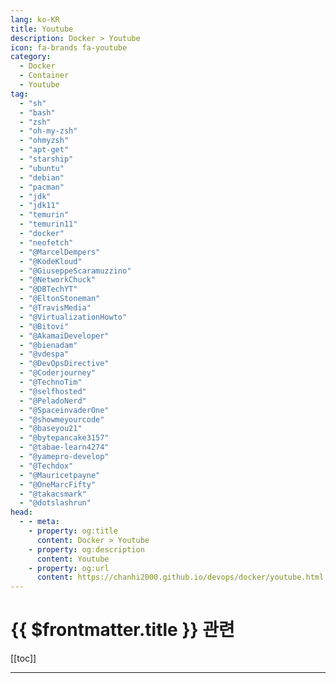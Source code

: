 ```yaml
---
lang: ko-KR
title: Youtube
description: Docker > Youtube
icon: fa-brands fa-youtube
category:
  - Docker
  - Container
  - Youtube
tag: 
  - "sh"
  - "bash"
  - "zsh"
  - "oh-my-zsh"
  - "ohmyzsh"
  - "apt-get"
  - "starship"
  - "ubuntu"
  - "debian"
  - "pacman"
  - "jdk"
  - "jdk11"
  - "temurin"
  - "temurin11"
  - "docker"
  - "neofetch"
  - "@MarcelDempers"
  - "@KodeKloud"
  - "@GiuseppeScaramuzzino"
  - "@NetworkChuck"
  - "@DBTechYT"
  - "@EltonStoneman"
  - "@TravisMedia"
  - "@VirtualizationHowto"
  - "@Bitovi"
  - "@AkamaiDeveloper"
  - "@bienadam"
  - "@vdespa"
  - "@DevOpsDirective"
  - "@Coderjourney"
  - "@TechnoTim"
  - "@selfhosted"
  - "@PeladoNerd"
  - "@SpaceinvaderOne"
  - "@showmeyourcode"
  - "@baseyou21"
  - "@bytepancake3157"
  - "@tabae-learn4274"
  - "@yamepro-develop"
  - "@Techdox"
  - "@Mauricetpayne"
  - "@OneMarcFifty"
  - "@takacsmark"
  - "@dotslashrun"
head:
  - - meta:
    - property: og:title
      content: Docker > Youtube
    - property: og:description
      content: Youtube
    - property: og:url
      content: https://chanhi2000.github.io/devops/docker/youtube.html
---
```


# {{ $frontmatter.title }} 관련

[[toc]]

---

<MyYouTubeItems jsonName="yu-MarcelDempers" /><!-- That DevOps Guy -->
<MyYouTubeItems jsonName="yu-KodeKloud" /><!-- KodeKloud -->
<MyYouTubeItems jsonName="yu-GiuseppeScaramuzzino" /><!-- Giuseppe Scaramuzzino -->
<MyYouTubeItems jsonName="yu-NetworkChuck" /><!-- NetworkChuck -->
<MyYouTubeItems jsonName="yu-DBTechYT" /><!-- DB Tech -->
<MyYouTubeItems jsonName="yu-EltonStoneman" /><!-- Elton Stoneman -->
<MyYouTubeItems jsonName="yu-TravisMedia" /><!-- Travis Media -->
<MyYouTubeItems jsonName="yu-VirtualizationHowto" /><!-- VirtualizationHowto -->
<MyYouTubeItems jsonName="yu-Bitovi" /><!-- Bitovi -->
<MyYouTubeItems jsonName="yu-AkamaiDeveloper" /><!-- Akamai Developer -->
<MyYouTubeItems jsonName="yu-bienadam" /><!-- Adam Bien -->
<MyYouTubeItems jsonName="yu-vdespa" /><!-- Valentin Despa -->
<MyYouTubeItems jsonName="yu-DevOpsDirective" /><!-- DevOps Directive -->
<MyYouTubeItems jsonName="yu-Coderjourney" /><!-- CoderJourney -->
<MyYouTubeItems jsonName="yu-TechnoTim" /><!-- Techno T -->
<MyYouTubeItems jsonName="yu-selfhosted" /><!-- Noted -->
<MyYouTubeItems jsonName="yu-PeladoNerd" /><!-- Pelado Nerd -->
<MyYouTubeItems jsonName="yu-SpaceinvaderOne" /><!-- Spaceinvader One -->
<MyYouTubeItems jsonName="yu-showmeyourcode" /><!-- ShowMeYourCode! -->
<MyYouTubeItems jsonName="yu-baseyou21" /><!-- [50대 컴쟁이] baseyou21 -->
<MyYouTubeItems jsonName="yu-bytepancake3157" /><!-- Byte Pancake -->
<MyYouTubeItems jsonName="yu-tabae-learn4274" /><!-- TTABAE-LEARN -->
<MyYouTubeItems jsonName="yu-yamepro-develop" /><!-- 야매플머 작업실 -->
<MyYouTubeItems jsonName="yu-Techdox" /><!-- Techdox -->
<MyYouTubeItems jsonName="yu-Mauricetpayne" /><!-- MoToots -->
<MyYouTubeItems jsonName="yu-OneMarcFifty" /><!-- OneMarcFifty -->
<MyYouTubeItems jsonName="yu-takacsmark" /><!-- takacsmark -->
<MyYouTubeItems jsonName="yu-dotslashrun" /><!-- dotslashrun -->
<MyYouTubeItems jsonName="yu-Jims-Garage" /><!-- Jim's Garage -->
<MyYouTubeItems jsonName="yu-KyounRrock" /><!-- Kyeongrok Kim -->
<MyYouTubeItems jsonName="yu-anthonygg_" /><!-- Anthony GG -->
<MyYouTubeItems jsonName="yu-bobbyiliev_" /><!-- Bobby Iliev -->
<MyYouTubeItems jsonName="yu-hobbyMett" /><!-- 코딩하는오후 -->
<MyYouTubeItems jsonName="yu-xpressengine7822" /><!-- XpressEngine -->
<MyYouTubeItems jsonName="yu-quentinsf" /><!-- Quentin Stafford-Fraser -->
<MyYouTubeItems jsonName="yu-eddiezane" /><!-- Eddie Zaneski -->
<MyYouTubeItems jsonName="yu-djismgaming2116" /><!-- djismGAMING -->
<MyYouTubeItems jsonName="yu-DerickBailey" /><!-- River Lynn Bailey -->
<MyYouTubeItems jsonName="yu-testhivemanchester5873" /><!-- Test Hive Manchester -->
<MyYouTubeItems jsonName="yu-SeekerLabs" /><!-- Seeker Labs -->
<MyYouTubeItems jsonName="yu-christianlempa" /><!-- Christian Lempa -->
<MyYouTubeItems jsonName="yu-NickJanetakis" /><!-- Nick Janetakis -->
<MyYouTubeItems jsonName="yu-shellfolder" /><!-- 쉘폴더 ShellFolder -->
<MyYouTubeItems jsonName="yu-micoding" /><!-- 몰입코딩 아카이브 -->
<MyYouTubeItems jsonName="yu-javascriptmastery" /><!-- JavaScript Mastery -->
<MyYouTubeItems jsonName="yu-ByteGrad" /><!-- ByteGrad -->
<MyYouTubeItems jsonName="yu-user-jc7ek9jk3l" /><!-- 차태진 -->
<MyYouTubeItems jsonName="yu-user-mg8kt9go7z" /><!-- 모던애자일팀 -->
<MyYouTubeItems jsonName="yu-ByteMonk" /><!-- ByteMonk -->
<MyYouTubeItems jsonName="yu-cloudchamp" /><!-- Cloud Champ -->
<MyYouTubeItems jsonName="yu-IndianCoders" /><!-- Indian Coders -->
<MyYouTubeItems jsonName="yu-GaryExplains" /><!-- Gary Explains -->
<MyYouTubeItems jsonName="yu-BrooksBuilds" /><!-- Brooks Builds -->
<MyYouTubeItems jsonName="yu-theurbanpenguin" /><!-- theurbanpenguin -->
<MyYouTubeItems jsonName="yu-DanielPersson" /><!-- Daniel Persson -->
<MyYouTubeItems jsonName="yu-i12bretro" /><!-- i12bretro -->
<MyYouTubeItems jsonName="yu-x.kernel" /><!-- xKernel -->
<MyYouTubeItems jsonName="yu-mCoding" /><!-- mCoding -->
<MyYouTubeItems jsonName="yu-parttimelarry" /><!-- Part Time Larry -->
<MyYouTubeItems jsonName="yu-brianmmdev" /><!-- Brian Morrison -->
<MyYouTubeItems jsonName="yu-devtoolsfm" /><!-- devtools-fm -->
<MyYouTubeItems jsonName="yu-TechRaj156" /><!-- Tech Raj -->
<MyYouTubeItems jsonName="yu-easyselfhost" /><!-- Easy Self Host -->
<MyYouTubeItems jsonName="yu-DevOpsThiago" /><!-- DevOps Thiago -->
<TagLinks />